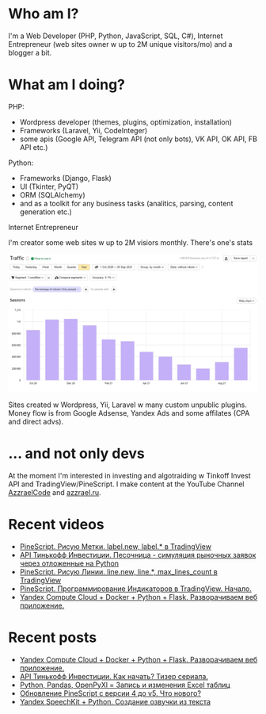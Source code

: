 # Who am I?

I'm a Web Developer (PHP, Python, JavaScript, SQL, C#), Internet Entrepreneur (web sites owner w up to 2M unique visitors/mo) and a blogger a bit.

# What am I doing?

PHP:
- Wordpress developer (themes, plugins, optimization, installation) 
- Frameworks (Laravel, Yii, CodeInteger)
- some apis (Google API, Telegram API (not only bots), VK API, OK API, FB API etc.)

Python:
- Frameworks (Django, Flask)
- UI (Tkinter, PyQT)
- ORM (SQLAlchemy)
- and as a toolkit for any business tasks (analitics, parsing, content generation etc.)

Internet Entrepreneur

I'm creator some web sites w up to 2M visiors monthly. There's one's stats

![Unique visitors in 2021](https://github.com/AzzraelCode/AzzraelCode/blob/main/images/n.jpg?raw=true)

Sites created w Wordpress, Yii, Laravel w many custom unpublic plugins. Money flow is from Google Adsense, Yandex Ads and some affilates (CPA and direct advs).

# ... and not only devs

At the moment I'm interested in investing and algotraiding w Tinkoff Invest API and TradingView/PineScript. I make content at the YouTube Channel [AzzraelCode](https://www.youtube.com/channel/UCf6kozNejHoQuFhBDB8cfxA) and [azzrael.ru](https://azzrael.ru). 

# Recent videos

<!-- AZZCODEYT:START -->
- [PineScript. Рисую Метки. label.new, label.* в TradingView](https://www.youtube.com/watch?v=Xql_tCBZGVg)
- [API Тинькофф Инвестиции. Песочница - симуляция рыночных заявок через отложенные на Python](https://www.youtube.com/watch?v=B7jjyFu4CXE)
- [PineScript. Рисую Линии. line.new, line.*, max_lines_count в TradingView](https://www.youtube.com/watch?v=towI2HXEH-Q)
- [PineScript. Программирование Индикаторов в TradingView. Начало.](https://www.youtube.com/watch?v=yQcAtO8usTg)
- [Yandex Compute Cloud + Docker + Python + Flask. Разворачиваем веб приложение.](https://www.youtube.com/watch?v=fCQ8ogMHSoo)
<!-- AZZCODEYT:END -->


# Recent posts

<!-- AZZRAELRU:START -->
- [Yandex Compute Cloud + Docker + Python + Flask. Разворачиваем веб приложение.](https://azzrael.ru/yandex-compute-cloud-docker-python-flask)
- [API Тинькофф Инвестиции. Как начать? Тизер сериала.](https://azzrael.ru/api-ti)
- [Python, Pandas, OpenPyXl = Запись и изменения Excel таблиц](https://azzrael.ru/python-pandas-openpyxl-excel)
- [Обновление PineScript с версии 4 до v5. Что нового?](https://azzrael.ru/pinescript-v5-update-library)
- [Yandex SpeechKit + Python. Создание озвучки из текста](https://azzrael.ru/yandex-speechkit-python)
<!-- AZZRAELRU:END -->


